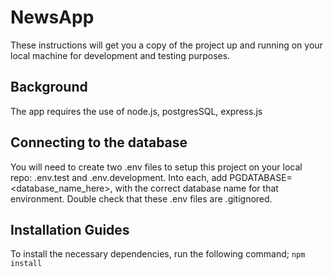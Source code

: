 # NewsApp

These instructions will get you a copy of the project up and running on your local machine for development and testing purposes.

## Background

The app requires the use of node.js, postgresSQL, express.js

## Connecting to the database

You will need to create two .env files to setup this project on your local repo:
.env.test and .env.development. Into each, add PGDATABASE=<database_name_here>, with the correct database name for that environment. Double check that these .env files are .gitignored.

## Installation Guides

To install the necessary dependencies, run the following command;
`npm install`
